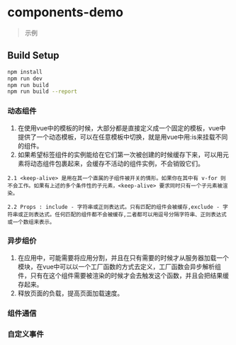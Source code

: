 # components-demo

> 示例

## Build Setup

``` bash
npm install
npm run dev
npm run build
npm run build --report
```
### 动态组件
  1. 在使用vue中的模板的时候，大部分都是直接定义成一个固定的模板，vue中提供了一个动态模板，可以在任意模板中切换，就是用vue中<component>用:is来挂载不同的组件。
  2. 如果希望标签组件的实例能给在它们第一次被创建的时候缓存下来，可以用<keep-alive>元素将动态组件包裹起来，会缓存不活动的组件实例，不会销毁它们。
    
    2.1 <keep-alive> 是用在其一个直属的子组件被开关的情形。如果你在其中有 v-for 则不会工作。如果有上述的多个条件性的子元素，<keep-alive> 要求同时只有一个子元素被渲染。

    2.2 Props : include - 字符串或正则表达式。只有匹配的组件会被缓存,exclude - 字符串或正则表达式。任何匹配的组件都不会被缓存,二者都可以用逗号分隔字符串、正则表达式或一个数组来表示。

### 异步组价
  1. 在应用中，可能需要将应用分割，并且在只有需要的时候才从服务器加载一个模块，在vue中可以以一个工厂函数的方式去定义，工厂函数会异步解析组件，只有在这个组件需要被渲染的时候才会去触发这个函数，并且会把结果缓存起来。
  2. 释放页面的负载，提高页面加载速度。
### 组件通信
### 自定义事件
